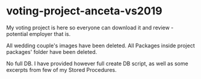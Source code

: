 # voting-project-anceta-vs2019

My voting project is here so everyone can download it and review - potential employer that is.

All wedding couple's images have been deleted. All Packages inside project packages' folder have been deleted. 

No full DB. I have provided however full create DB script, as well as some excerpts from few of my Stored Procedures.
